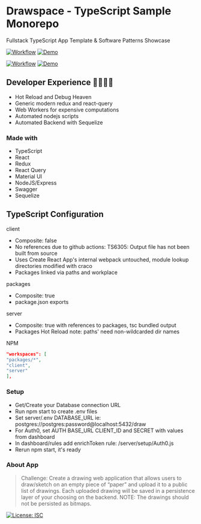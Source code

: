 # Drawspace - TypeScript Sample Monorepo

Fullstack TypeScript App Template & Software Patterns Showcase

[![Workflow](https://github.com/ruyd/fullstack-monorepo/actions/workflows/deploy-client.yml/badge.svg)](https://github.com/ruyd/fullstack-monorepo/actions/workflows/deploy-client.yml)
[![Demo](https://img.shields.io/badge/Deployment-GITHUB%20PAGES-GREEN.svg)](https://ruyd.github.io/fullstack-monorepo)

[![Workflow](https://github.com/ruyd/fullstack-monorepo/actions/workflows/deploy-server.yml/badge.svg)](https://github.com/ruyd/fullstack-monorepo/actions/workflows/deploy-server.yml)
[![Demo](https://img.shields.io/badge/Deployment-HEROKU-GREEN.svg)](https://drawspace-api.herokuapp.com)

## Developer Experience 🙌💕😎✨

- Hot Reload and Debug Heaven
- Generic modern redux and react-query
- Web Workers for expensive computations
- Automated nodejs scripts
- Automated Backend with Sequelize

### Made with

- TypeScript
- React
- Redux
- React Query
- Material UI
- NodeJS/Express
- Swagger
- Sequelize

## TypeScript Configuration

client

- Composite: false
- No references due to github actions: TS6305: Output file has not been built from source
- Uses Create React App's internal webpack untouched, module lookup directories modified with craco
- Packages linked via paths and workplace

packages

- Composite: true
- package.json exports

server

- Composite: true with references to packages, tsc bundled output
- Packages Hot Reload note: paths' need non-wildcarded dir names

NPM

```json
"workspaces": [
"packages/*",
"client",
"server"
],
```

### Setup

- Get/Create your Database connection URL
- Run npm start to create .env files
- Set server/.env DATABASE_URL ie: postgres://postgres:password@localhost:5432/draw
- For Auth0, set AUTH BASE_URL CLIENT_ID and SECRET with values from dashboard
- In dashboard/rules add enrichToken rule: /server/setup/Auth0.js
- Rerun npm start, it's ready

### About App

> Challenge: Create a drawing web application that allows users to draw/sketch on an empty piece of “paper” and upload it to a public list of drawings.
> Each uploaded drawing will be saved in a persistence layer of your choosing on the backend.
> NOTE: The drawings should not be persisted as bitmaps.

[![License: ISC](https://img.shields.io/badge/License-ISC-blue.svg)](https://opensource.org/licenses/ISC)
